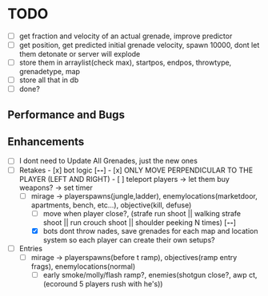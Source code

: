 # TODO

- [ ] get fraction and velocity of an actual grenade, improve predictor
- [ ] get position, get predicted initial grenade velocity, spawn 10000, dont let them detonate or server will explode
- [ ] store them in arraylist(check max), startpos, endpos, throwtype, grenadetype, map
- [ ] store all that in db
- [ ] done?

## Performance and Bugs


## Enhancements
- [ ] I dont need to Update All Grenades, just the new ones
- [ ] Retakes
      - [x] bot logic [**--**]
        - [x] ONLY MOVE PERPENDICULAR TO THE PLAYER (LEFT AND RIGHT)
      - [ ] teleport players -> let them buy weapons? -> set timer
  - [ ] mirage -> playerspawns(jungle,ladder), enemylocations(marketdoor, apartments, bench, etc...), objective(kill, defuse)
    - [ ] move when player close?, (strafe run shoot || walking strafe shoot || run crouch shoot || shoulder peeking N times) [**--**]
    - [x] bots dont throw  nades, save grenades for each map and location
    system so each player can create their own setups?
- [ ] Entries
  - [ ] mirage -> playerspawns(before t ramp), objectives(ramp entry frags), enemylocations(normal)
    - [ ] early smoke/molly/flash ramp?, enemies(shotgun close?, awp ct, (ecoround 5 players rush with he's))